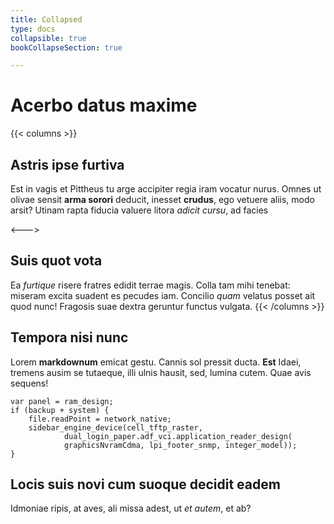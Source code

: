```yaml
---
title: Collapsed
type: docs
collapsible: true
bookCollapseSection: true

---
```


# Acerbo datus maxime

{{< columns >}}
## Astris ipse furtiva

Est in vagis et Pittheus tu arge accipiter regia iram vocatur nurus. Omnes ut
olivae sensit **arma sorori** deducit, inesset **crudus**, ego vetuere aliis,
modo arsit? Utinam rapta fiducia valuere litora _adicit cursu_, ad facies

<--->

## Suis quot vota

Ea _furtique_ risere fratres edidit terrae magis. Colla tam mihi tenebat:
miseram excita suadent es pecudes iam. Concilio _quam_ velatus posset ait quod
nunc! Fragosis suae dextra geruntur functus vulgata.
{{< /columns >}}


## Tempora nisi nunc

Lorem **markdownum** emicat gestu. Cannis sol pressit ducta. **Est** Idaei,
tremens ausim se tutaeque, illi ulnis hausit, sed, lumina cutem. Quae avis
sequens!

    var panel = ram_design;
    if (backup + system) {
        file.readPoint = network_native;
        sidebar_engine_device(cell_tftp_raster,
                dual_login_paper.adf_vci.application_reader_design(
                graphicsNvramCdma, lpi_footer_snmp, integer_model));
    }

## Locis suis novi cum suoque decidit eadem

Idmoniae ripis, at aves, ali missa adest, ut _et autem_, et ab?
